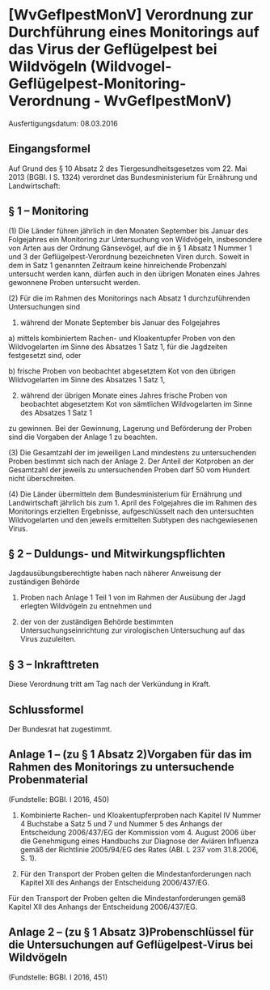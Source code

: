 # [WvGeflpestMonV] Verordnung zur Durchführung eines Monitorings auf das Virus der Geflügelpest bei Wildvögeln  (Wildvogel-Geflügelpest-Monitoring-Verordnung - WvGeflpestMonV)

Ausfertigungsdatum: 08.03.2016

 

## Eingangsformel

Auf Grund des § 10 Absatz 2 des Tiergesundheitsgesetzes vom 22. Mai 2013 (BGBl. I S. 1324) verordnet das Bundesministerium für Ernährung und Landwirtschaft:


## § 1 – Monitoring

(1) Die Länder führen jährlich in den Monaten September bis Januar des Folgejahres ein Monitoring zur Untersuchung von Wildvögeln, insbesondere von Arten aus der Ordnung Gänsevögel, auf die in § 1 Absatz 1 Nummer 1 und 3 der Geflügelpest-Verordnung bezeichneten Viren durch. Soweit in dem in Satz 1 genannten Zeitraum keine hinreichende Probenzahl untersucht werden kann, dürfen auch in den übrigen Monaten eines Jahres gewonnene Proben untersucht werden.

(2) Für die im Rahmen des Monitorings nach Absatz 1 durchzuführenden Untersuchungen sind

1. während der Monate September bis Januar des Folgejahres

a) mittels kombiniertem Rachen- und Kloakentupfer Proben von den Wildvogelarten im Sinne des Absatzes 1 Satz 1, für die Jagdzeiten festgesetzt sind, oder

b) frische Proben von beobachtet abgesetztem Kot von den übrigen Wildvogelarten im Sinne des Absatzes 1 Satz 1,

2. während der übrigen Monate eines Jahres frische Proben von beobachtet abgesetztem Kot von sämtlichen Wildvogelarten im Sinne des Absatzes 1 Satz 1

zu gewinnen. Bei der Gewinnung, Lagerung und Beförderung der Proben sind die Vorgaben der Anlage 1 zu beachten.

(3) Die Gesamtzahl der im jeweiligen Land mindestens zu untersuchenden Proben bestimmt sich nach der Anlage 2. Der Anteil der Kotproben an der Gesamtzahl der jeweils zu untersuchenden Proben darf 50 vom Hundert nicht überschreiten.

(4) Die Länder übermitteln dem Bundesministerium für Ernährung und Landwirtschaft jährlich bis zum 1. April des Folgejahres die im Rahmen des Monitorings erzielten Ergebnisse, aufgeschlüsselt nach den untersuchten Wildvogelarten und den jeweils ermittelten Subtypen des nachgewiesenen Virus.


## § 2 – Duldungs- und Mitwirkungspflichten

Jagdausübungsberechtigte haben nach näherer Anweisung der zuständigen Behörde

1. Proben nach Anlage 1 Teil 1 von im Rahmen der Ausübung der Jagd erlegten Wildvögeln zu entnehmen und

2. der von der zuständigen Behörde bestimmten Untersuchungseinrichtung zur virologischen Untersuchung auf das Virus zuzuleiten.


## § 3 – Inkrafttreten

Diese Verordnung tritt am Tag nach der Verkündung in Kraft.


## Schlussformel

Der Bundesrat hat zugestimmt.


## Anlage 1 – (zu § 1 Absatz 2)Vorgaben für das im Rahmen des Monitorings zu untersuchende Probenmaterial

(Fundstelle: BGBl. I 2016, 450)

1. Kombinierte Rachen- und Kloakentupferproben nach Kapitel IV Nummer 4 Buchstabe a Satz 5 und 7 und Nummer 5 des Anhangs der Entscheidung 2006/437/EG der Kommission vom 4. August 2006 über die Genehmigung eines Handbuchs zur Diagnose der Aviären Influenza gemäß der Richtlinie 2005/94/EG des Rates (ABl. L 237 vom 31.8.2006, S. 1).

2. Für den Transport der Proben gelten die Mindestanforderungen nach Kapitel XII des Anhangs der Entscheidung 2006/437/EG.

Für den Transport der Proben gelten die Mindestanforderungen gemäß Kapitel XII des Anhangs der Entscheidung 2006/437/EG.


## Anlage 2 – (zu § 1 Absatz 3)Probenschlüssel für die Untersuchungen auf Geflügelpest-Virus bei Wildvögeln

(Fundstelle: BGBl. I 2016, 451)
